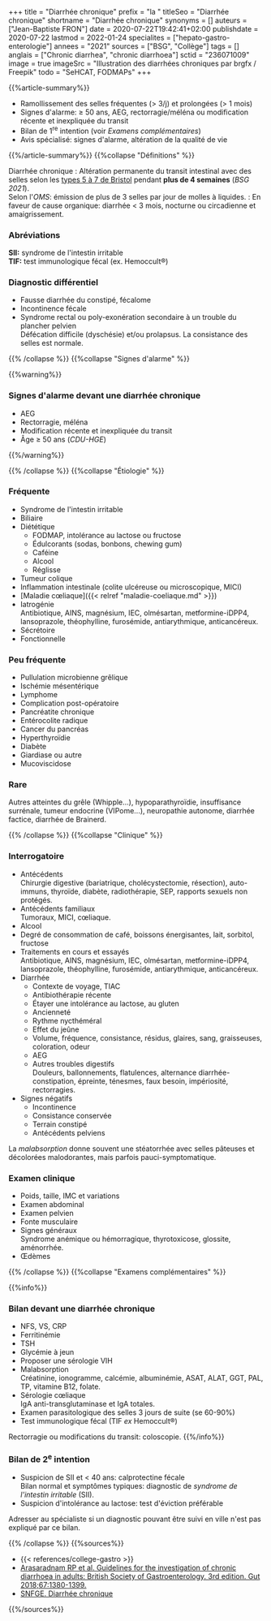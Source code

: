 +++
title = "Diarrhée chronique"
prefix = "la "
titleSeo = "Diarrhée chronique"
shortname = "Diarrhée chronique"
synonyms = []
auteurs = ["Jean-Baptiste FRON"]
date = 2020-07-22T19:42:41+02:00
publishdate = 2020-07-22
lastmod = 2022-01-24
specialites = ["hepato-gastro-enterologie"]
annees = "2021"
sources = ["BSG", "Collège"]
tags = []
anglais = ["Chronic diarrhea", "chronic diarrhoea"]
sctid = "236071009"
image = true
imageSrc = "Illustration des diarrhées chroniques par brgfx / Freepik"
todo = "SeHCAT, FODMAPs"
+++

{{%article-summary%}}

- Ramollissement des selles fréquentes (> 3/j) et prolongées (> 1 mois)
- Signes d'alarme: ≥ 50 ans, AEG, rectorragie/méléna ou modification récente et inexpliquée du transit
- Bilan de 1<sup>re</sup> intention (voir *Examens complémentaires*)
- Avis spécialisé: signes d'alarme, altération de la qualité de vie

{{%/article-summary%}}
{{%collapse "Définitions" %}}

Diarrhée chronique
: Altération permanente du transit intestinal avec des selles selon les [types 5 à 7 de Bristol](https://fr.wikipedia.org/wiki/%C3%89chelle_de_Bristol) pendant **plus de 4 semaines** (*BSG 2021*).  
Selon l'*OMS*: émission de plus de 3 selles par jour de molles à liquides.
: En faveur de cause organique: diarrhée < 3 mois, nocturne ou circadienne et amaigrissement.

### Abréviations

**SII:** syndrome de l'intestin irritable  
**TIF:** test immunologique fécal (ex. Hemoccult®)

### Diagnostic différentiel

- Fausse diarrhée du constipé, fécalome
- Incontinence fécale
- Syndrome rectal ou poly-exonération secondaire à un trouble du plancher pelvien  
Défécation difficile (dyschésie) et/ou prolapsus. La consistance des selles est normale.

{{% /collapse %}}
{{%collapse "Signes d'alarme" %}}

{{%warning%}}

### Signes d'alarme devant une diarrhée chronique

- AEG
- Rectorragie, méléna
- Modification récente et inexpliquée du transit
- Âge ≥ 50 ans (*CDU-HGE*)

{{%/warning%}}

{{% /collapse %}}
{{%collapse "Étiologie" %}}

### Fréquente

- Syndrome de l'intestin irritable
- Biliaire
- Diététique
  - FODMAP, intolérance au lactose ou fructose
  - Édulcorants (sodas, bonbons, chewing gum)
  - Caféine
  - Alcool
  - Réglisse
- Tumeur colique
- Inflammation intestinale (colite ulcéreuse ou microscopique, MICI)
- [Maladie cœliaque]({{< relref "maladie-coeliaque.md" >}})
- Iatrogénie  
Antibiotique, AINS, magnésium, IEC, olmésartan, metformine-iDPP4, lansoprazole, théophylline, furosémide, antiarythmique, anticancéreux.
- Sécrétoire
- Fonctionnelle

### Peu fréquente

- Pullulation microbienne grêlique
- Ischémie mésentérique
- Lymphome
- Complication post-opératoire
- Pancréatite chronique
- Entérocolite radique
- Cancer du pancréas
- Hyperthyroïdie
- Diabète
- Giardiase ou autre
- Mucoviscidose

### Rare

Autres atteintes du grêle (Whipple...), hypoparathyroïdie, insuffisance surrénale, tumeur endocrine (VIPome...), neuropathie autonome, diarrhée factice, diarrhée de Brainerd.

{{% /collapse %}}
{{%collapse "Clinique" %}}

### Interrogatoire

- Antécédents  
Chirurgie digestive (bariatrique, cholécystectomie, résection), auto-immuns, thyroïde, diabète, radiothérapie, SEP, rapports sexuels non protégés.
- Antécédents familiaux  
Tumoraux, MICI, cœliaque.
- Alcool
- Degré de consommation de café, boissons énergisantes, lait, sorbitol, fructose
- Traitements en cours et essayés  
Antibiotique, AINS, magnésium, IEC, olmésartan, metformine-iDPP4, lansoprazole, théophylline, furosémide, antiarythmique, anticancéreux.
- Diarrhée
  - Contexte de voyage, TIAC
  - Antibiothérapie récente
  - Étayer une intolérance au lactose, au gluten
  - Ancienneté
  - Rythme nycthéméral
  - Effet du jeûne
  - Volume, fréquence, consistance, résidus, glaires, sang, graisseuses, coloration, odeur
  - AEG
  - Autres troubles digestifs  
  Douleurs, ballonnements, flatulences, alternance diarrhée-constipation, épreinte, ténesmes, faux besoin, impériosité, rectorragies.
- Signes négatifs
  - Incontinence
  - Consistance conservée
  - Terrain constipé
  - Antécédents pelviens

La *malabsorption* donne souvent une stéatorrhée avec selles pâteuses et décolorées malodorantes, mais parfois pauci-symptomatique.

### Examen clinique

- Poids, taille, IMC et variations
- Examen abdominal
- Examen pelvien
- Fonte musculaire
- Signes généraux  
Syndrome anémique ou hémorragique, thyrotoxicose, glossite, aménorrhée.
- Œdèmes

{{% /collapse %}}
{{%collapse "Examens complémentaires" %}}

{{%info%}}

### Bilan devant une diarrhée chronique

- NFS, VS, CRP
- Ferritinémie
- TSH
- Glycémie à jeun
- Proposer une sérologie VIH
- Malabsorption  
Créatinine, ionogramme, calcémie, albuminémie, ASAT, ALAT, GGT, PAL, TP, vitamine B12, folate.
- Sérologie cœliaque  
IgA anti-transglutaminase et IgA totales.
- Examen parasitologique des selles 3 jours de suite (se 60-90%)
- Test immunologique fécal (TIF *ex* Hemoccult®)

Rectorragie ou modifications du transit: coloscopie.
{{%/info%}}

### Bilan de 2<sup>e</sup> intention

- Suspicion de SII et < 40 ans: calprotectine fécale  
Bilan normal et symptômes typiques: diagnostic de *syndrome de l'intestin irritable* (SII).
- Suspicion d'intolérance au lactose: test d'éviction préférable

Adresser au spécialiste si un diagnostic pouvant être suivi en ville n'est pas expliqué par ce bilan.

{{% /collapse %}}
{{%sources%}}

- {{< references/college-gastro >}}
- [Arasaradnam RP et al. Guidelines for the investigation of chronic diarrhoea in adults: British Society of Gastroenterology. 3rd edition. Gut 2018;67:1380-1399.](https://gut.bmj.com/content/gutjnl/67/8/1380.full.pdf)
- [SNFGE. Diarrhée chronique](https://www.snfge.org/content/diarrhee-chronique)

{{%/sources%}}
